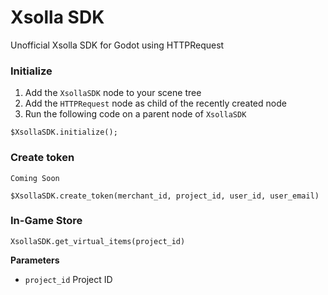 # Xsolla SDK

Unofficial Xsolla SDK for Godot using HTTPRequest

### Initialize

1. Add the `XsollaSDK` node to your scene tree
2. Add the `HTTPRequest` node as child of the recently created node
3. Run the following code on a parent node of `XsollaSDK`

```gdscript
$XsollaSDK.initialize();
```

### Create token

`Coming Soon`

```gdscript
$XsollaSDK.create_token(merchant_id, project_id, user_id, user_email)
```

### In-Game Store

```gdscript
XsollaSDK.get_virtual_items(project_id)
```

**Parameters**

- `project_id` Project ID
